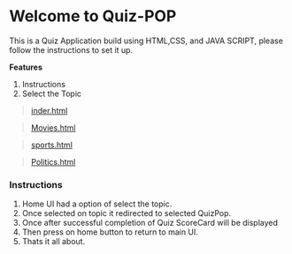 # Welcome to Quiz-POP

This is  a Quiz Application build using HTML,CSS, and JAVA SCRIPT, please follow the instructions to set it up.

**Features**

1.  Instructions
2.  Select the Topic
   
>[inder.html](C:\Users\SEKHAR-PC\Desktop\HackathonApp\quiz-pop\src\index.html)

>[Movies.html](C:\Users\SEKHAR-PC\Desktop\HackathonApp\quiz-pop\src\Movies.html)

>[sports.html](C:\Users\SEKHAR-PC\Desktop\HackathonApp\quiz-pop\src\sports.html)

>[Politics.html](C:\Users\SEKHAR-PC\Desktop\HackathonApp\quiz-pop\src\politics.html)

### Instructions

1. Home UI had a option of select the topic.
2. Once selected on topic it redirected to selected QuizPop.
3. Once after successful completion of Quiz ScoreCard will be displayed
4. Then press on home button to return to main UI.
5. Thats it all about.





